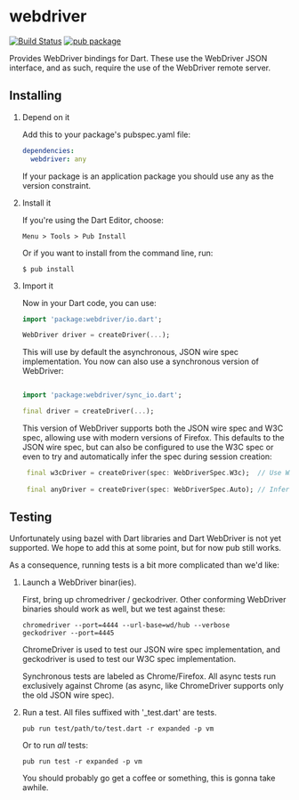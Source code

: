 # webdriver

[![Build Status](https://travis-ci.org/google/webdriver.dart.svg?branch=master)](https://travis-ci.org/google/webdriver.dart)
[![pub package](https://img.shields.io/pub/v/webdriver.svg)](https://pub.dartlang.org/packages/webdriver)

Provides WebDriver bindings for Dart. These use the WebDriver JSON interface,
and as such, require the use of the WebDriver remote server.

## Installing

1.  Depend on it

    Add this to your package's pubspec.yaml file:

    ```YAML
    dependencies:
      webdriver: any
    ```

    If your package is an application package you should use any as the version
    constraint.

2.  Install it

    If you're using the Dart Editor, choose:

    ```
    Menu > Tools > Pub Install
    ```

    Or if you want to install from the command line, run:

    ```
    $ pub install
    ```

3.  Import it

    Now in your Dart code, you can use:

    ```Dart
    import 'package:webdriver/io.dart';

    WebDriver driver = createDriver(...);
    ```
    
    This will use by default the asynchronous, JSON wire spec implementation.
    You now can also use a synchronous version of WebDriver:
    
    ```Dart
    
    import 'package:webdriver/sync_io.dart';

    final driver = createDriver(...);
    ```
    
    This version of WebDriver supports both the JSON wire spec and W3C spec,
    allowing use with modern versions of Firefox. This defaults to the JSON
    wire spec, but can also be configured to use the W3C spec or even to try
    and automatically infer the spec during session creation:
    
    ```Dart
     final w3cDriver = createDriver(spec: WebDriverSpec.W3c);  // Use W3C spec.
 
     final anyDriver = createDriver(spec: WebDriverSpec.Auto); // Infer spec.
     ```

## Testing

Unfortunately using bazel with Dart libraries and Dart WebDriver is not yet
supported. We hope to add this at some point, but for now pub still works. 

As a consequence, running tests is a bit more complicated than we'd like:

1) Launch a WebDriver binar(ies).
 
   First, bring up chromedriver / geckodriver. Other conforming WebDriver
   binaries should work as well, but we test against these:
   
   ```
   chromedriver --port=4444 --url-base=wd/hub --verbose
   geckodriver --port=4445
   ```
   
   ChromeDriver is used to test our JSON wire spec implementation, and
   geckodriver is used to test our W3C spec implementation.
   
   Synchronous tests are labeled as Chrome/Firefox. All async tests run
   exclusively against Chrome (as async, like ChromeDriver supports only the
   old JSON wire spec).

2) Run a test. All files suffixed with '_test.dart' are tests.

   ```
   pub run test/path/to/test.dart -r expanded -p vm
   ```
   
   Or to run *all* tests:
   
   ```
   pub run test -r expanded -p vm
   ```
   
   You should probably go get a coffee or something, this is gonna take awhile.
  

